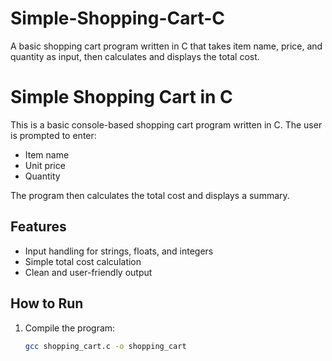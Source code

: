 # Simple-Shopping-Cart-C

A basic shopping cart program written in C that takes item name, price, and quantity as input, then calculates and displays the total cost.

# Simple Shopping Cart in C

This is a basic console-based shopping cart program written in C. The user is prompted to enter:

- Item name
- Unit price
- Quantity

The program then calculates the total cost and displays a summary.

## Features

- Input handling for strings, floats, and integers
- Simple total cost calculation
- Clean and user-friendly output

## How to Run

1. Compile the program:
   ```bash
   gcc shopping_cart.c -o shopping_cart
   ```

